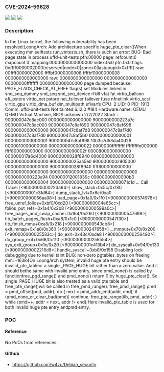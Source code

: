 ### [CVE-2024-56628](https://cve.mitre.org/cgi-bin/cvename.cgi?name=CVE-2024-56628)
![](https://img.shields.io/static/v1?label=Product&message=Linux&color=blue)
![](https://img.shields.io/static/v1?label=Version&message=09cfefb7fa70c3af011b0db0a513fd80b2f18abc%3C%20dba3c45e333a3a2a01395b5f5e5f88f8baba74e4%20&color=brighgreen)
![](https://img.shields.io/static/v1?label=Vulnerability&message=n%2Fa&color=brighgreen)

### Description

In the Linux kernel, the following vulnerability has been resolved:LoongArch: Add architecture specific huge_pte_clear()When executing mm selftests run_vmtests.sh, there is such an error: BUG: Bad page state in process uffd-unit-tests  pfn:00000 page: refcount:0 mapcount:0 mapping:0000000000000000 index:0x0 pfn:0x0 flags: 0xffff0000002000(reserved|node=0|zone=0|lastcpupid=0xffff) raw: 00ffff0000002000 ffffbf0000000008 ffffbf0000000008 0000000000000000 raw: 0000000000000000 0000000000000000 00000000ffffffff 0000000000000000 page dumped because: PAGE_FLAGS_CHECK_AT_FREE flag(s) set Modules linked in: snd_seq_dummy snd_seq snd_seq_device rfkill vfat fat    virtio_balloon efi_pstore virtio_net pstore net_failover failover fuse    nfnetlink virtio_scsi virtio_gpu virtio_dma_buf dm_multipath efivarfs CPU: 2 UID: 0 PID: 1913 Comm: uffd-unit-tests Not tainted 6.12.0 #184 Hardware name: QEMU QEMU Virtual Machine, BIOS unknown 2/2/2022 Stack : 900000047c8ac000 0000000000000000 9000000000223a7c 900000047c8ac000         900000047c8af690 900000047c8af698 0000000000000000 900000047c8af7d8         900000047c8af7d0 900000047c8af7d0 900000047c8af5b0 0000000000000001         0000000000000001 900000047c8af698 10b3c7d53da40d26 0000010000000000         0000000000000022 0000000fffffffff fffffffffe000000 ffff800000000000         000000000000002f 0000800000000000 000000017a6d4000 90000000028f8940         0000000000000000 0000000000000000 90000000025aa5e0 9000000002905000         0000000000000000 90000000028f8940 ffff800000000000 0000000000000000         0000000000000000 0000000000000000 9000000000223a94 000000012001839c         00000000000000b0 0000000000000004 0000000000000000 0000000000071c1d         ... Call Trace: [<9000000000223a94>] show_stack+0x5c/0x180 [<9000000001c3fd64>] dump_stack_lvl+0x6c/0xa0 [<900000000056aa08>] bad_page+0x1a0/0x1f0 [<9000000000574978>] free_unref_folios+0xbf0/0xd20 [<90000000004e65cc>] folios_put_refs+0x1a4/0x2b8 [<9000000000599a0c>] free_pages_and_swap_cache+0x164/0x260 [<9000000000547698>] tlb_batch_pages_flush+0xa8/0x1c0 [<9000000000547f30>] tlb_finish_mmu+0xa8/0x218 [<9000000000543cb8>] exit_mmap+0x1a0/0x360 [<9000000000247658>] __mmput+0x78/0x200 [<900000000025583c>] do_exit+0x43c/0xde8 [<9000000000256490>] do_group_exit+0x68/0x110 [<9000000000256554>] sys_exit_group+0x1c/0x20 [<9000000001c413b4>] do_syscall+0x94/0x130 [<90000000002216d8>] handle_syscall+0xb8/0x158 Disabling lock debugging due to kernel taint BUG: non-zero pgtables_bytes on freeing mm: -16384On LoongArch system, invalid huge pte entry should be invalid_pte_tableor a single _PAGE_HUGE bit rather than a zero value. And it should bethe same with invalid pmd entry, since pmd_none() is called by functionfree_pgd_range() and pmd_none() return 0 by huge_pte_clear(). So single_PAGE_HUGE bit is also treated as a valid pte table and free_pte_range()will be called in free_pmd_range().  free_pmd_range()        pmd = pmd_offset(pud, addr);        do {                next = pmd_addr_end(addr, end);                if (pmd_none_or_clear_bad(pmd))                        continue;                free_pte_range(tlb, pmd, addr);        } while (pmd++, addr = next, addr != end);Here invalid_pte_table is used for both invalid huge pte entry andpmd entry.

### POC

#### Reference
No PoCs from references.

#### Github
- https://github.com/w4zu/Debian_security

